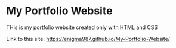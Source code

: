 # My Portfolio Website
 THis is my portfolio website created only with HTML and CSS

 Link to this site: https://enigma987.github.io/My-Portfolio-Website/
